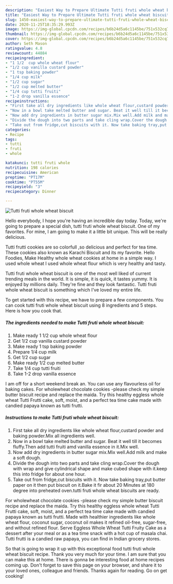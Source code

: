 ```yaml
---
description: "Easiest Way to Prepare Ultimate Tutti fruti whole wheat biscuit"
title: "Easiest Way to Prepare Ultimate Tutti fruti whole wheat biscuit"
slug: 1450-easiest-way-to-prepare-ultimate-tutti-fruti-whole-wheat-biscuit
date: 2020-11-25T18:35:29.993Z
image: https://img-global.cpcdn.com/recipes/b6b24d5a6c1145be/751x532cq70/tutti-fruti-whole-wheat-biscuit-recipe-main-photo.jpg
thumbnail: https://img-global.cpcdn.com/recipes/b6b24d5a6c1145be/751x532cq70/tutti-fruti-whole-wheat-biscuit-recipe-main-photo.jpg
cover: https://img-global.cpcdn.com/recipes/b6b24d5a6c1145be/751x532cq70/tutti-fruti-whole-wheat-biscuit-recipe-main-photo.jpg
author: Seth Mason
ratingvalue: 4.8
reviewcount: 44884
recipeingredient:
- "1 1/2  cup whole wheat flour"
- "1/2 cup vanilla custard powder"
- "1 tsp baking powder"
- "1/4 cup milk"
- "1/2 cup sugar"
- "1/2 cup melted butter"
- "1/4 cup tutti fruiti"
- "1-2 drop vanilla essence"
recipeinstructions:
- "First take all dry ingredients like whole wheat flour,custard powder and baking powder.Mix all ingredients well."
- "Now in a bowl take melted butter and sugar. Beat it well till it becomes fluffy.Then add tutti fruiti amd vanilla essence in it.Mix well."
- "Now add dry ingredients in butter sugar mix.Mix well.Add milk and make a soft dough."
- "Divide the dough into two parts and take cling wrap.Cover the dough with wrap and give cylindrical shape and make cubed shape with it.keep this into fridge for about one hour."
- "Take out from fridge,cut biscuits with it. Now take baking tray,put butter paper on it then put biscuit on it.Bake it fir about 20 Minutes at 180 degree into preheated oven.tutti fruti whole wheat biscuits are ready."
categories:
- Recipe
tags:
- tutti
- fruti
- whole

katakunci: tutti fruti whole 
nutrition: 198 calories
recipecuisine: American
preptime: "PT17M"
cooktime: "PT55M"
recipeyield: "3"
recipecategory: Dinner

---
```



![Tutti fruti whole wheat biscuit](https://img-global.cpcdn.com/recipes/b6b24d5a6c1145be/751x532cq70/tutti-fruti-whole-wheat-biscuit-recipe-main-photo.jpg)

Hello everybody, I hope you're having an incredible day today. Today, we're going to prepare a special dish, tutti fruti whole wheat biscuit. One of my favorites. For mine, I am going to make it a little bit unique. This will be really delicious.

Tutti frutti cookies are so colorfull ,so delicious and perfect for tea time. These cookies also known as Karachi Biscuit and its my favorite. Hello Foodies, Make Healthy whole wheat cookies at home in a simple way. I used whole wheat I used whole wheat flour which is very healthy and tasty.

Tutti fruti whole wheat biscuit is one of the most well liked of current trending meals in the world. It is simple, it is quick, it tastes yummy. It is enjoyed by millions daily. They're fine and they look fantastic. Tutti fruti whole wheat biscuit is something which I've loved my entire life.


To get started with this recipe, we have to prepare a few components. You can cook tutti fruti whole wheat biscuit using 8 ingredients and 5 steps. Here is how you cook that.

<!--inarticleads1-->

##### The ingredients needed to make Tutti fruti whole wheat biscuit:

1. Make ready 1 1/2  cup whole wheat flour
1. Get 1/2 cup vanilla custard powder
1. Make ready 1 tsp baking powder
1. Prepare 1/4 cup milk
1. Get 1/2 cup sugar
1. Make ready 1/2 cup melted butter
1. Take 1/4 cup tutti fruiti
1. Take 1-2 drop vanilla essence


I am off for a short weekend break an. You can use any flavourless oil for baking cakes. For wholewheat chocolate cookies -please check my simple butter biscuit recipe and replace the maida. Try this healthy eggless whole wheat Tutti Frutti cake, soft, moist, and a perfect tea time cake made with candied papaya known as tutti frutti. 

<!--inarticleads2-->

##### Instructions to make Tutti fruti whole wheat biscuit:

1. First take all dry ingredients like whole wheat flour,custard powder and baking powder.Mix all ingredients well.
1. Now in a bowl take melted butter and sugar. Beat it well till it becomes fluffy.Then add tutti fruiti amd vanilla essence in it.Mix well.
1. Now add dry ingredients in butter sugar mix.Mix well.Add milk and make a soft dough.
1. Divide the dough into two parts and take cling wrap.Cover the dough with wrap and give cylindrical shape and make cubed shape with it.keep this into fridge for about one hour.
1. Take out from fridge,cut biscuits with it. Now take baking tray,put butter paper on it then put biscuit on it.Bake it fir about 20 Minutes at 180 degree into preheated oven.tutti fruti whole wheat biscuits are ready.


For wholewheat chocolate cookies -please check my simple butter biscuit recipe and replace the maida. Try this healthy eggless whole wheat Tutti Frutti cake, soft, moist, and a perfect tea time cake made with candied papaya known as tutti frutti. Made with healthier ingredients like whole wheat flour, coconut sugar, coconut oil makes it refined oil-free, sugar-free, and without refined flour. Serve Eggless Whole Wheat Tutti Fruity Cake as a dessert after your meal or as a tea time snack with a hot cup of masala chai. Tutti frutti is a candied raw papaya, you can find in Indian grocery stores. 

So that is going to wrap it up with this exceptional food tutti fruti whole wheat biscuit recipe. Thank you very much for your time. I am sure that you can make this at home. There is gonna be interesting food at home recipes coming up. Don't forget to save this page on your browser, and share it to your loved ones, colleague and friends. Thanks again for reading. Go on get cooking!
